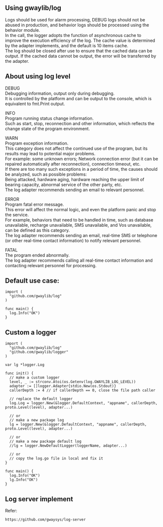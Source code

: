 ## Using gwaylib/log
Logs should be used for alarm processing, DEBUG logs should not be abused in production, and behavior logs should be processed using the behavior module.<br/>
In the call, the logger adopts the function of asynchronous cache to improve the execution efficiency of the log. The cache value is determined by the adapter implements, and the default is 10 items cache.<br/>
The log should be closed after use to ensure that the cached data can be output. If the cached data cannot be output, the error will be transferred by the adapter.<br/>

## About using log level
DEBUG <br/>
Debugging information, output only during debugging. <br/>
It is controlled by the platform and can be output to the console, which is equivalent to fmt.Print output.<br/>

INFO <br/>
Program running status change information.<br/>
Such as start, stop, reconnection and other information, which reflects the change state of the program environment.<br/>

WARN <br/>
Program exception information.<br/>
This category does not affect the continued use of the program, but its results may lead to potential major problems.<br/>
For example: some unknown errors; Network connection error (but it can be repaired automatically after reconnection), connection timeout, etc.<br/>
If there are too many such exceptions in a period of time, the causes should be analyzed, such as possible problems:<br/>
Being attacked, hardware aging, hardware reaching the upper limit of bearing capacity, abnormal service of the other party, etc. <br/>
The log adapter recommends sending an email to relevant personnel.<br/>

ERROR<br/>
Program fatal error message. <br/>
This error will affect the normal logic, and even the platform panic and stop the service. <br/>
For example, behaviors that need to be handled in time, such as database unavailable, recharge unavailable, SMS unavailable, and Vos unavailable, can be defined as this category. <br/>
The log adapter recommends sending an email, real-time SMS or telephone (or other real-time contact information) to notify relevant personnel.<br/>

FATAL<br/>
The program ended abnormally.<br/>
The log adapter recommends calling all real-time contact information and contacting relevant personnel for processing.<br/>

## Default use case:

```
import (
  "github.com/gwaylib/log"
)

func main() {
  log.Info("OK")
}
```

## Custom a logger
```
import (
  "github.com/gwaylib/log"
  "github.com/gwaylib/logger"
)

var lg *logger.Log

func init() {
  // make a custom logger 
  level, _ := strconv.Atoi(os.Getenv(log.GWAYLIB_LOG_LEVEL))
  adapter := []logger.Adapter{stdio.New(os.Stdout)}
  callerDepth := 4 // if callerDepth == 0, close the file path caller

  // replace the default logger
  log.Log = logger.New(&logger.DefaultContext, "appname", callerDepth, proto.Level(level), adapter...)

  // or
  // make a new package log
  lg = logger.New(&logger.DefaultContext, "appname", callerDepth, proto.Level(level), adapter...)

  // or
  // make a new package default log
  //lg = logger.NewDefaultLogger(loggerName, adapter...)

  // or 
  // copy the log.go file in local and fix it
}

func main() {
  log.Info("OK")
  lg.Info("OK")
}
```
## Log server implement
Refer:
```
https://github.com/gwaysys/log-server
```

